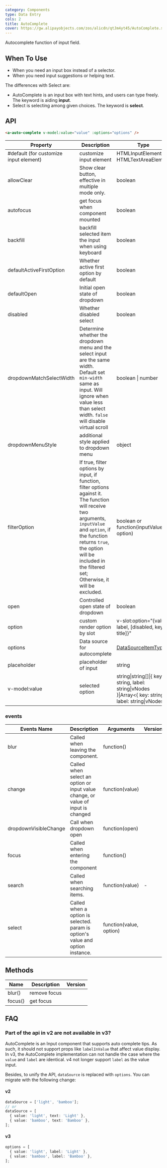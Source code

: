 ```yaml
---
category: Components
type: Data Entry
cols: 2
title: AutoComplete
cover: https://gw.alipayobjects.com/zos/alicdn/qtJm4yt45/AutoComplete.svg
---
```


Autocomplete function of input field.

## When To Use

- When you need an input box instead of a selector.
- When you need input suggestions or helping text.

The differences with Select are:

- AutoComplete is an input box with text hints, and users can type freely. The keyword is aiding **input**.
- Select is selecting among given choices. The keyword is **select**.

## API

```html
<a-auto-complete v-model:value="value" :options="options" />
```

| Property | Description | Type | Default | Version |
| --- | --- | --- | --- | --- |
| #default (for customize input element) | customize input element | HTMLInputElement / HTMLTextAreaElement | `<Input />` |  |
| allowClear | Show clear button, effective in multiple mode only. | boolean | false |  |
| autofocus | get focus when component mounted | boolean | false |  |
| backfill | backfill selected item the input when using keyboard | boolean | false |  |
| defaultActiveFirstOption | Whether active first option by default | boolean | true |  |
| defaultOpen | Initial open state of dropdown | boolean | - |  |
| disabled | Whether disabled select | boolean | false |  |
| dropdownMatchSelectWidth | Determine whether the dropdown menu and the select input are the same width. Default set `min-width` same as input. Will ignore when value less than select width. `false` will disable virtual scroll | boolean \| number | true |  |
| dropdownMenuStyle | additional style applied to dropdown menu | object |  | 1.5.0 |
| filterOption | If true, filter options by input, if function, filter options against it. The function will receive two arguments, `inputValue` and `option`, if the function returns `true`, the option will be included in the filtered set; Otherwise, it will be excluded. | boolean or function(inputValue, option) | true |  |
| open | Controlled open state of dropdown | boolean | - |  |
| option | custom render option by slot | v-slot:option="{value, label, [disabled, key, title]}" | - | 3.0 |
| options | Data source for autocomplete | [DataSourceItemType](https://github.com/vueComponent/ant-design-vue/blob/724d53b907e577cf5880c1e6742d4c3f924f8f49/components/auto-complete/index.vue#L9)\[] |  |  |
| placeholder | placeholder of input | string | - |  |
| v-model:value | selected option | string\|string\[]\|{ key: string, label: string\|vNodes }\|Array&lt;{ key: string, label: string\|vNodes }> | - |  |

### events

| Events Name | Description | Arguments | Version |  |
| --- | --- | --- | --- | --- |
| blur | Called when leaving the component. | function() |  |  |
| change | Called when select an option or input value change, or value of input is changed | function(value) |  |  |
| dropdownVisibleChange | Call when dropdown open | function(open) |  |  |
| focus | Called when entering the component | function() |  |  |
| search | Called when searching items. | function(value) | - |  |
| select | Called when a option is selected. param is option's value and option instance. | function(value, option) |  |  |

## Methods

| Name    | Description  | Version |
| ------- | ------------ | ------- |
| blur()  | remove focus |         |
| focus() | get focus    |         |

## FAQ

### Part of the api in v2 are not available in v3?

AutoComplete is an Input component that supports auto complete tips. As such, it should not support props like `labelInValue` that affect value display. In v3, the AutoComplete implementation can not handle the case where the `value` and `label` are identical. v4 not longer support `label` as the value input.

Besides, to unify the API, `dataSource` is replaced with `options`. You can migrate with the following change:

#### v2

```ts
dataSource = ['light', 'bamboo'];
// or
dataSource = [
  { value: 'light', text: 'Light' },
  { value: 'bamboo', text: 'Bamboo' },
];
```

#### v3

```ts
options = [
  { value: 'light', label: 'Light' },
  { value: 'bamboo', label: 'Bamboo' },
];
```
